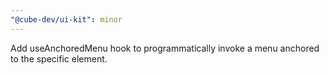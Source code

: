 ```yaml
---
"@cube-dev/ui-kit": minor
---
```


Add useAnchoredMenu hook to programmatically invoke a menu anchored to the specific element.
